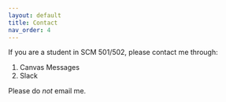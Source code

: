 ```yaml
---
layout: default
title: Contact
nav_order: 4
---
```


If you are a student in SCM 501/502, please contact me through: 
1. Canvas Messages
2. Slack

Please do *not* email me. 